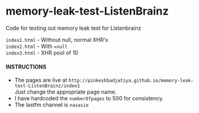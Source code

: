# memory-leak-test-ListenBrainz
Code for testing out memory leak test for Listenbrainz


`index1.html`  -  Without null, normal XHR's  
`index2.html`  -  With `=null`  
`index3.html`  -  XHR pool of 10  


#### INSTRUCTIONS

- The pages are live at `http://pinkeshbadjatiya.github.io/memory-leak-test-ListenBrainz/index1`  
  Just change the appropriate page name.
- I have hardcoded the `numberOfpages` to 500 for consistency.
- The lastfm channel is `nasasie`
